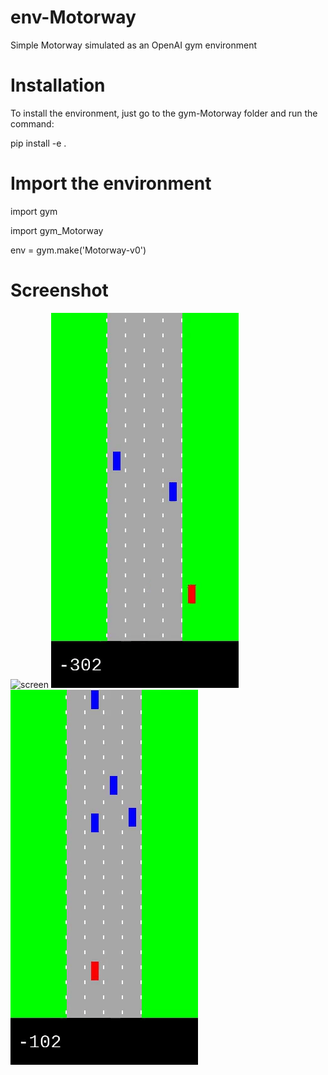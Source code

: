 # env-Motorway
Simple Motorway simulated as an OpenAI gym environment 

# Installation
To install the environment, just go to the gym-Motorway folder and run the command:

pip install -e .

# Import the environment

import gym

import gym_Motorway

env = gym.make('Motorway-v0')

# Screenshot
![screen](https://user-images.githubusercontent.com/39064890/65839244-8199da80-e30b-11e9-9084-e8e81dcf514b.png)
![DQN Episod 0](Motorway_DQN/Doc/episod_0_gif.gif)
![DQN Episod 0](Motorway_DQN/Doc/episod_900_gif.gif)

